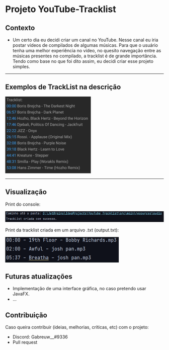 # Projeto YouTube-Tracklist

<h2>Contexto</h2>

- Um certo dia eu decidi criar um canal no YouTube. Nesse canal eu iria postar vídeos de 
  compilados de algumas músicas. Para que o usuário tenha uma melhor experiência no vídeo,
  no quesito navegação entre as músicas presentes no compilado, a tracklist é de grande
  importância. Tendo como base no que foi dito assim, eu decidi criar esse projeto simples.
  
---

<h2>Exemplos de TrackList na descrição</h2>

<p align="left">
    <img 
        src="https://github.com/ImGabreuw/YouTube-Tracklist/blob/master/.github/assets/tracklist-example.PNG" 
        alt="tracklist-1-print"
    >
</p>

---

<h2>Visualização</h2>

Print do console:
<p align="left">
    <img 
        src="https://github.com/ImGabreuw/YouTube-Tracklist/blob/master/.github/assets/console.PNG" 
        alt="console-print"
    >
</p>

Print da tracklist criada em um arquivo .txt (output.txt):
<p align="left">
    <img 
        src="https://github.com/ImGabreuw/YouTube-Tracklist/blob/master/.github/assets/output.PNG" 
        alt="tracklist-print"
    >
</p>

<h2>Futuras atualizações</h2>

- Implementação de uma interface gráfica, no caso pretendo usar JavaFX.
- ...

<h2>Contribuição</h2>

Caso queira contribuir (ideias, melhorias, críticas, etc) com o projeto:

- Discord: Gabreuw__#9336
- Pull request
